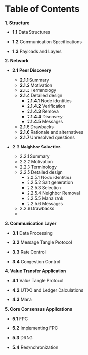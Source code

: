 # Table of Contents

**1. Structure**

-   **1.1**   Data Structures
    
-   **1.2** Communication Specifications
    
-   **1.3** Payloads and Layers

**2. Network** 
-  **2.1**  **Peer Discovery**
	- **2.1.1** Summary
	- **2.1.2** Motivation
	- **2.1.3** Terminology
	- **2.1.4** Detailed design
		- **2.1.4.1** Node identities
		- **2.1.4.2** Verification
		- **2.1.4.3** Removal
		- **2.1.4.4** Discovery
		- **2.1.4.5** Messages
	- **2.1.5** Drawbacks
	- **2.1.6** Rationale and alternatives
	- **2.1.7** Unresolved questions

-  **2.2** **Neighbor Selection**
	- 2.2.1 Summary
	- 2.2.2 Motivation
	- 2.2.3 Terminology
	- 2.2.5 Detailed design 
		- 2.2.5.1 Node identities
		- 2.2.5.2 Salt generation
		- 2.2.5.3 Selection
		- 2.2.5.4 Neighbor Removal
		- 2.2.5.5 Mana rank
		- 2.2.5.6 Messages
	- 2.2.6 Drawbacks
	- 
    
**3. Communication Layer** 

- **3.1** Data Processing

- **3.2**   Message Tangle Protocol

- **3.3** Rate Control
- **3.4** Congestion Control
    

**4. Value Transfer Application**

-   **4.1** Value Tangle Protocol
    
- **4.2**  UTXO and Ledger Calculations
    
-   **4.3** Mana
    
   **5. Core Consensus Applications**

- **5.1** FPC
   
- **5.2**  Implementing FPC

- **5.3** DRNG

- **5.4** Resynchronization
    

<!--stackedit_data:
eyJoaXN0b3J5IjpbMTczODMxNTk1MSwtMTE4MzcwOTAxMywxMD
cxOTc5NjBdfQ==
-->